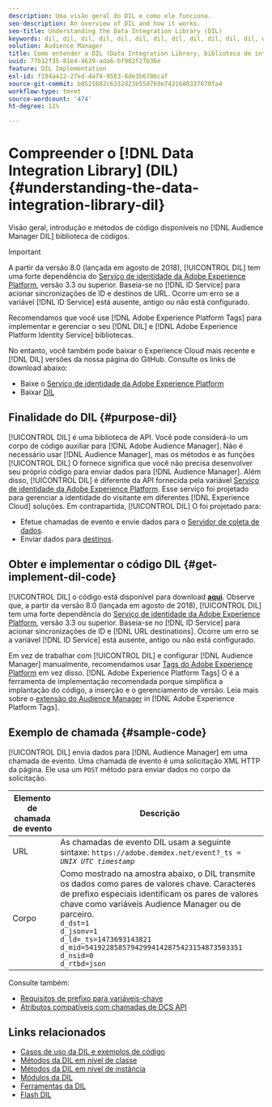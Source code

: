 ```yaml
---
description: Uma visão geral do DIL e como ele funciona.
seo-description: An overview of DIL and how it works.
seo-title: Understanding the Data Integration Library (DIL)
keywords: dil, dil, dil, dil, dil, dil, dil, dil, dil, dil, dil, dil, dil, dil, dil, dil, dil, dil, dil, dil, dil, dil, dil, dil, dil, dil, dil, dil, dil, dil, dil, dil, dil, dil, dil, dil, dil
solution: Audience Manager
title: Como entender a DIL (Data Integration Library, biblioteca de integração de dados)
uuid: 77b12f35-81e4-4639-ada6-bf982f27b36e
feature: DIL Implementation
exl-id: f194a422-27ed-4a74-9583-8de3b6786caf
source-git-commit: b0521682c6332d23e55d769e7421680337670fa4
workflow-type: tm+mt
source-wordcount: '474'
ht-degree: 11%

---
```


# Compreender o [!DNL Data Integration Library] (DIL){#understanding-the-data-integration-library-dil}

Visão geral, introdução e métodos de código disponíveis no [!DNL Audience Manager DIL] biblioteca de códigos.

>[!IMPORTANT]
>
>A partir da versão 8.0 (lançada em agosto de 2018), [!UICONTROL DIL] tem uma forte dependência do [Serviço de identidade da Adobe Experience Platform](https://experienceleague.adobe.com/docs/id-service/using/home.html), versão 3.3 ou superior. Baseia-se no [!DNL ID Service] para acionar sincronizações de ID e destinos de URL. Ocorre um erro se a variável [!DNL ID Service] está ausente, antigo ou não está configurado.
>
>Recomendamos que você use [!DNL Adobe Experience Platform Tags] para implementar e gerenciar o seu [!DNL DIL] e [!DNL Adobe Experience Platform Identity Service] bibliotecas.

No entanto, você também pode baixar o Experience Cloud mais recente e [!DNL DIL] versões da nossa página do GitHub. Consulte os links de download abaixo:

* Baixe o [Serviço de identidade da Adobe Experience Platform](https://github.com/Adobe-Marketing-Cloud/id-service/releases)
* Baixar [DIL](https://github.com/Adobe-Marketing-Cloud/dil/releases)

## Finalidade do DIL {#purpose-dil}

[!UICONTROL DIL] é uma biblioteca de API. Você pode considerá-lo um corpo de código auxiliar para [!DNL Adobe Audience Manager]. Não é necessário usar [!DNL Audience Manager], mas os métodos e as funções [!UICONTROL DIL] O fornece significa que você não precisa desenvolver seu próprio código para enviar dados para [!DNL Audience Manager]. Além disso, [!UICONTROL DIL] é diferente da API fornecida pela variável [Serviço de identidade da Adobe Experience Platform](https://experienceleague.adobe.com/docs/id-service/using/home.html). Esse serviço foi projetado para gerenciar a identidade do visitante em diferentes [!DNL Experience Cloud] soluções. Em contrapartida, [!UICONTROL DIL] O foi projetado para:

* Efetue chamadas de evento e envie dados para o [Servidor de coleta de dados](../reference/system-components/components-data-collection.md).
* Enviar dados para [destinos](../features/destinations/destinations.md).

## Obter e implementar o código DIL {#get-implement-dil-code}

[!UICONTROL DIL] o código está disponível para download **[aqui](https://github.com/Adobe-Marketing-Cloud/dil/releases)**. Observe que, a partir da versão 8.0 (lançada em agosto de 2018), [!UICONTROL DIL] tem uma forte dependência do [Serviço de identidade da Adobe Experience Platform](https://experienceleague.adobe.com/docs/id-service/using/home.html), versão 3.3 ou superior. Baseia-se no [!DNL ID Service] para acionar sincronizações de ID e [!DNL URL destinations]. Ocorre um erro se a variável [!DNL ID Service] está ausente, antigo ou não está configurado.

Em vez de trabalhar com [!UICONTROL DIL] e configurar [!DNL Audience Manager] manualmente, recomendamos usar [Tags do Adobe Experience Platform](https://experienceleague.adobe.com/docs/experience-platform/tags/home.html) em vez disso. [!DNL Adobe Experience Platform Tags] O é a ferramenta de implementação recomendada porque simplifica a implantação do código, a inserção e o gerenciamento de versão. Leia mais sobre o [extensão do Audience Manager](https://experienceleague.adobe.com/docs/experience-platform/tags/extensions/adobe/audience-manager/overview.html) in [!DNL Adobe Experience Platform Tags].

## Exemplo de chamada {#sample-code}

[!UICONTROL DIL] envia dados para [!DNL Audience Manager] em uma chamada de evento. Uma chamada de evento é uma solicitação XML HTTP da página. Ele usa um `POST` método para enviar dados no corpo da solicitação.

| Elemento de chamada de evento | Descrição |
|--- |--- |
| URL | As chamadas de evento DIL usam a seguinte sintaxe: `https://adobe.demdex.net/event?_ts =` *`UNIX UTC timestamp`* |
| Corpo | Como mostrado na amostra abaixo, o DIL transmite os dados como pares de valores chave. Caracteres de prefixo especiais identificam os pares de valores chave como variáveis Audience Manager ou de parceiro.<br>`d_dst=1`<br>`d_jsonv=1`<br>`d_ld=_ts=1473693143821`<br>`d_mid=54192285857942994142875423154873503351`<br>`d_nsid=0`<br>`d_rtbd=json`<br> |

Consulte também:
* [Requisitos de prefixo para variáveis-chave](../features/traits/trait-variable-prefixes.md)
* [Atributos compatíveis com chamadas de DCS API](../api/dcs-intro/dcs-api-reference/dcs-keys.md)

## Links relacionados

* [Casos de uso da DIL e exemplos de código](/help/using/dil/dil-use-cases.md)
* [Métodos da DIL em nível de classe ](/help/using/dil/dil-class-overview/dil-start.md)
* [Métodos da DIL em nível de instância](/help/using/dil/dil-instance-methods.md)
* [Módulos da DIL](/help/using/dil/dil-modules.md)
* [Ferramentas da DIL](/help/using/dil/dil-tools.md)
* [Flash DIL](/help/using/dil/dil-flash.md)
